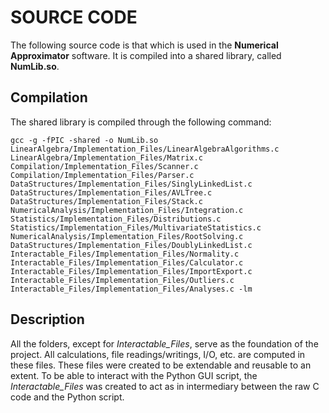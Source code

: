 # SOURCE CODE
The following source code is that which is used in the **Numerical Approximator** software. It is compiled into a shared library, called **NumLib.so**. 

## Compilation
The shared library is compiled through the following command:
```
gcc -g -fPIC -shared -o NumLib.so LinearAlgebra/Implementation_Files/LinearAlgebraAlgorithms.c LinearAlgebra/Implementation_Files/Matrix.c Compilation/Implementation_Files/Scanner.c Compilation/Implementation_Files/Parser.c DataStructures/Implementation_Files/SinglyLinkedList.c DataStructures/Implementation_Files/AVLTree.c DataStructures/Implementation_Files/Stack.c NumericalAnalysis/Implementation_Files/Integration.c Statistics/Implementation_Files/Distributions.c Statistics/Implementation_Files/MultivariateStatistics.c NumericalAnalysis/Implementation_Files/RootSolving.c DataStructures/Implementation_Files/DoublyLinkedList.c Interactable_Files/Implementation_Files/Normality.c Interactable_Files/Implementation_Files/Calculator.c Interactable_Files/Implementation_Files/ImportExport.c Interactable_Files/Implementation_Files/Outliers.c Interactable_Files/Implementation_Files/Analyses.c -lm
```

## Description
 All the folders, except for *Interactable_Files*, serve as the foundation of the project. All calculations, file readings/writings, I/O, etc. are computed in these files. These files were created to be extendable and reusable to an extent. To be able to interact with the Python GUI script, the *Interactable_Files* was created to act as in intermediary between the raw C code and the Python script.
